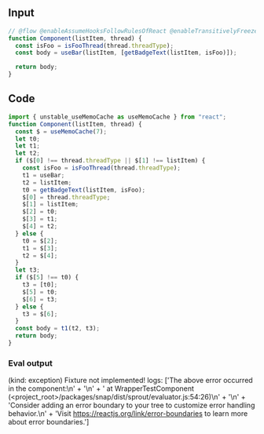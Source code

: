 
## Input

```javascript
// @flow @enableAssumeHooksFollowRulesOfReact @enableTransitivelyFreezeFunctionExpressions
function Component(listItem, thread) {
  const isFoo = isFooThread(thread.threadType);
  const body = useBar(listItem, [getBadgeText(listItem, isFoo)]);

  return body;
}

```

## Code

```javascript
import { unstable_useMemoCache as useMemoCache } from "react";
function Component(listItem, thread) {
  const $ = useMemoCache(7);
  let t0;
  let t1;
  let t2;
  if ($[0] !== thread.threadType || $[1] !== listItem) {
    const isFoo = isFooThread(thread.threadType);
    t1 = useBar;
    t2 = listItem;
    t0 = getBadgeText(listItem, isFoo);
    $[0] = thread.threadType;
    $[1] = listItem;
    $[2] = t0;
    $[3] = t1;
    $[4] = t2;
  } else {
    t0 = $[2];
    t1 = $[3];
    t2 = $[4];
  }
  let t3;
  if ($[5] !== t0) {
    t3 = [t0];
    $[5] = t0;
    $[6] = t3;
  } else {
    t3 = $[6];
  }
  const body = t1(t2, t3);
  return body;
}

```
      
### Eval output
(kind: exception) Fixture not implemented!
logs: ['The above error occurred in the <WrapperTestComponent> component:\n' +
  '\n' +
  '    at WrapperTestComponent (<project_root>/packages/snap/dist/sprout/evaluator.js:54:26)\n' +
  '\n' +
  'Consider adding an error boundary to your tree to customize error handling behavior.\n' +
  'Visit https://reactjs.org/link/error-boundaries to learn more about error boundaries.']